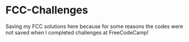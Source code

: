 # FCC-Challenges

Saving my FCC solutions here because for some reasons the codes were not saved when I completed challenges at FreeCodeCamp!
